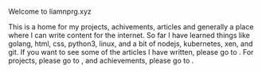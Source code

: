 Welcome to liamnprg.xyz

This is a home for my projects, achivements, articles and generally a place where I can write content for the internet. So far I have learned things like golang, html, css, python3, linux, and a bit of nodejs, kubernetes, xen, and git. If you want to see some of the articles I have written, please go to <link>. For projects, please go to <link>, and achievements, please go to <link>. 
